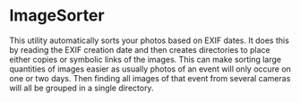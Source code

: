 # ImageSorter
This utility automatically sorts your photos based on EXIF dates.  It does this by reading the EXIF creation date and then creates directories to place either copies or symbolic links of the images.  This can make sorting large quantities of images easier as usually photos of an event will only occure on one or two days.  Then finding all images of that event from several cameras will all be grouped in a single directory.
